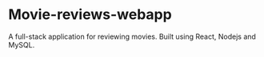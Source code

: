 # Movie-reviews-webapp
A full-stack application for reviewing movies. Built using React, Nodejs and MySQL.
